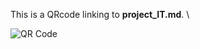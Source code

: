 This is a QRcode linking to **project_IT.md**.
\

![QR Code](https://api.qrserver.com/v1/create-qr-code/?size=200x200&data=https://github.com/kapefier/ICU-HAI_dashboard/blob/main/project_IT.md)
